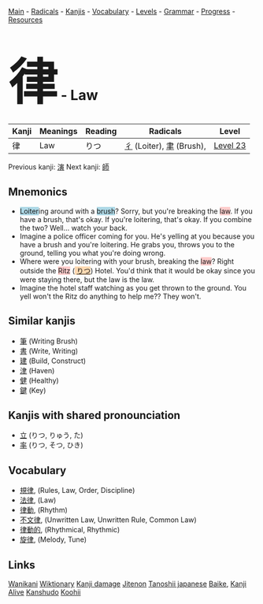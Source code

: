 <style> bigfont {font-size: 100px}</style>
[Main](../README.md) -
[Radicals](../radicals.md) -
[Kanjis](../kanjis.md) -
[Vocabulary](../vocabulary.md) -
[Levels](../levels.md) -
[Grammar](../grammar.md) - 
[Progress](../progress.md) -
[Resources](../resources.md)
# <bigfont> 律</bigfont> - Law 

| Kanji | Meanings | Reading | Radicals | Level |
| --- | --- | --- | --- | --- |
| 律 | Law | りつ | [彳](../radicals/彳.md) (Loiter), [聿](../radicals/聿.md) (Brush),  | [Level 23](../levels/wk_level23.md) |

Previous kanji: [演](演.md) Next kanji: [師](師.md) 

## Mnemonics
 * <span style="background-color:#ADD8E6"> Loiter</span>ing around with a <span style="background-color:#ADD8E6"> brush</span>? Sorry, but you're breaking the <span style="background-color:#ffcccb"> law</span>. If you have a brush, that's okay. If you're loitering, that's okay. If you combine the two? Well... watch your back.
* Imagine a police officer coming for you. He's yelling at you because you have a brush and you're loitering. He grabs you, throws you to the ground, telling you what you're doing wrong.
* Where were you loitering with your brush, breaking the <span style="background-color:#ffcccb"> law</span>? Right outside the <span style="background-color:#ffcccb"> Ritz</span> (<span style="background-color:#fed8b1"> [りつ](https://jisho.org/search/りつ)</span>) Hotel. You'd think that it would be okay since you were staying there, but the law is the law.
* Imagine the hotel staff watching as you get thrown to the ground. You yell won't the Ritz do anything to help me?? They won't.


## Similar kanjis
 * [筆](筆.md) (Writing Brush)
* [書](書.md) (Write, Writing)
* [建](建.md) (Build, Construct)
* [津](津.md) (Haven)
* [健](健.md) (Healthy)
* [鍵](鍵.md) (Key)



## Kanjis with shared pronounciation
 * [立](立.md) (りつ, りゅう, た)
* [率](率.md) (りつ, そつ, ひき)



## Vocabulary
 * [規律](../vocabulary/律.md), (Rules, Law, Order, Discipline)
* [法律](../vocabulary/律.md), (Law)
* [律動](../vocabulary/律.md), (Rhythm)
* [不文律](../vocabulary/律.md), (Unwritten Law, Unwritten Rule, Common Law)
* [律動的](../vocabulary/律.md), (Rhythmical, Rhythmic)
* [旋律](../vocabulary/律.md), (Melody, Tune)




## Links 


[Wanikani](https://www.wanikani.com/kanji/律)
[Wiktionary](https://en.wiktionary.org/wiki/律)
[Kanji damage](http://www.kanjidamage.com/kanji/search?utf8=✓&q=律)
[Jitenon](https://jitenon.com/kanji/律)
[Tanoshii japanese](https://www.tanoshiijapanese.com/dictionary/kanji.cfm?k=律)
[Baike](https://baike.baidu.com/item/律),
[Kanji Alive](https://app.kanjialive.com/律)
[Kanshudo](https://www.kanshudo.com/searchmn?q=律)
[Koohii](https://kanji.koohii.com/study/kanji/律)

